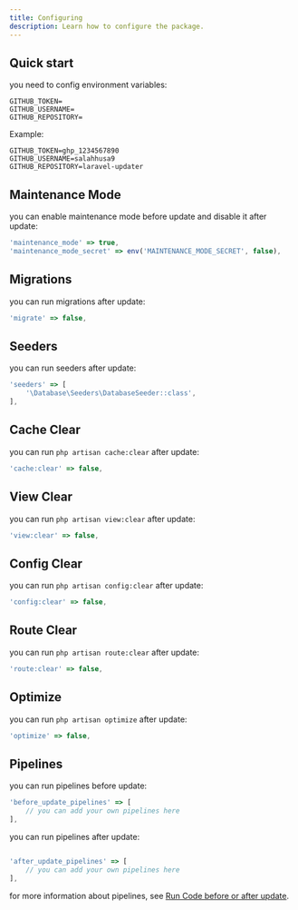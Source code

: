 ```yaml
---
title: Configuring
description: Learn how to configure the package.
---
```


## Quick start

you need to config environment variables:

```env
GITHUB_TOKEN=
GITHUB_USERNAME=
GITHUB_REPOSITORY=
```
Example:

```env
GITHUB_TOKEN=ghp_1234567890
GITHUB_USERNAME=salahhusa9
GITHUB_REPOSITORY=laravel-updater
```

## Maintenance Mode

you can enable maintenance mode before update and disable it after update:

```javascript
'maintenance_mode' => true,
'maintenance_mode_secret' => env('MAINTENANCE_MODE_SECRET', false),
```

## Migrations

you can run migrations after update:

```javascript
'migrate' => false,
```

## Seeders

you can run seeders after update:

```javascript
'seeders' => [
    '\Database\Seeders\DatabaseSeeder::class',
],
```

## Cache Clear

you can run `php artisan cache:clear` after update:

```javascript
'cache:clear' => false,
```

## View Clear

you can run `php artisan view:clear` after update:

```javascript
'view:clear' => false,
```

## Config Clear

you can run `php artisan config:clear` after update:

```javascript
'config:clear' => false,
```

## Route Clear

you can run `php artisan route:clear` after update:

```javascript
'route:clear' => false,
```

## Optimize

you can run `php artisan optimize` after update:

```javascript
'optimize' => false,
```

## Pipelines

you can run pipelines before update:

```javascript
'before_update_pipelines' => [
    // you can add your own pipelines here
],
```

you can run pipelines after update:

```javascript

'after_update_pipelines' => [
    // you can add your own pipelines here
],
```
for more information about pipelines, see [Run Code before or after update](https://salahhusa9.com/laravel-updater/docs/run-code-before-or-after-update).



